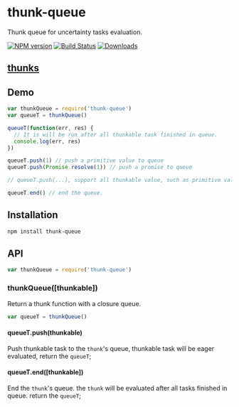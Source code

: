 thunk-queue
====
Thunk queue for uncertainty tasks evaluation.

[![NPM version][npm-image]][npm-url]
[![Build Status][travis-image]][travis-url]
[![Downloads][downloads-image]][downloads-url]

## [thunks](https://github.com/thunks/thunks)

## Demo

```js
var thunkQueue = require('thunk-queue')
var queueT = thunkQueue()

queueT(function(err, res) {
  // It is will be run after all thunkable task finished in queue.
  console.log(err, res)
})

queueT.push(1) // push a primitive value to queue
queueT.push(Promise.resolve(1)) // push a promise to queue

// queueT.push(...), support all thunkable value, such as primitive value, thunk function, promise, generator object, generator function...

queueT.end() // end the queue.
```

## Installation

```bash
npm install thunk-queue
```

## API

```js
var thunkQueue = require('thunk-queue')
```

### thunkQueue([thunkable])

Return a thunk function with a closure queue.

```js
var queueT = thunkQueue()
```

#### queueT.push(thunkable)

Push thunkable task to the `thunk`'s queue, thunkable task will be eager evaluated, return the `queueT`;

#### queueT.end([thunkable])

End the `thunk`'s queue. the `thunk` will be evaluated after all tasks finished in queue. return the `queueT`;


[npm-url]: https://npmjs.org/package/thunk-queue
[npm-image]: http://img.shields.io/npm/v/thunk-queue.svg

[travis-url]: https://travis-ci.org/thunks/thunk-queue
[travis-image]: http://img.shields.io/travis/thunks/thunk-queue.svg

[downloads-url]: https://npmjs.org/package/thunk-queue
[downloads-image]: http://img.shields.io/npm/dm/thunk-queue.svg?style=flat-square
